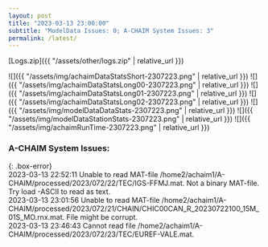 ```yaml
---
layout: post
title: "2023-03-13 23:00:00"
subtitle: "ModelData Issues: 0; A-CHAIM System Issues: 3"
permalink: /latest/
---
```


[Logs.zip]({{ "/assets/other/logs.zip" | relative_url }})  

![]({{ "/assets/img/achaimDataStatsShort-2307223.png" | relative_url }})
![]({{ "/assets/img/achaimDataStatsLong00-2307223.png" | relative_url }})
![]({{ "/assets/img/achaimDataStatsLong01-2307223.png" | relative_url }})
![]({{ "/assets/img/achaimDataStatsLong02-2307223.png" | relative_url }})
![]({{ "/assets/img/modelDataDataStats-2307223.png" | relative_url }})
![]({{ "/assets/img/modelDataStationStats-2307223.png" | relative_url }})
![]({{ "/assets/img/achaimRunTime-2307223.png" | relative_url }})


### A-CHAIM System Issues:  
  
{: .box-error}  
2023-03-13 22:52:11 Unable to read MAT-file /home2/achaim1/A-CHAIM/processed/2023/072/22/TEC/IGS-FFMJ.mat. Not a binary MAT-file. Try load -ASCII to read as text.  
2023-03-13 23:01:56 Unable to read MAT-file /home2/achaim1/A-CHAIM/processed/2023/072/21/CHAIN/CHIC00CAN_R_20230722100_15M_01S_MO.rnx.mat. File might be corrupt.  
2023-03-13 23:46:43 Cannot read file /home2/achaim1/A-CHAIM/processed/2023/072/23/TEC/EUREF-VALE.mat.  
